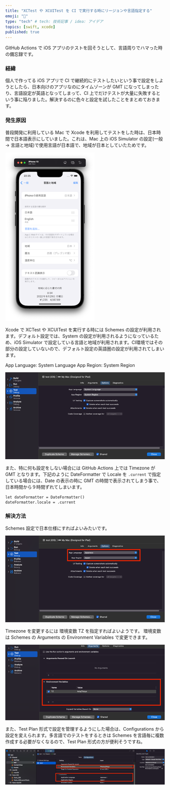```yaml
---
title: "XCTest や XCUITest を CI で実行する時にリージョンや言語指定する"
emoji: "🍵"
type: "tech" # tech: 技術記事 / idea: アイデア
topics: [swift, xcode]
published: true
---
```


GitHub Actions で iOS アプリのテストを回そうとして、言語周りでハマった時の備忘録です。

### 経緯

個人で作ってる iOS アプリで CI で継続的にテストしたいという事で設定をしようとしたら、日本向けのアプリなのにタイムゾーンが GMT になってしまったり、言語設定が英語となってしまって、CI 上でだけテストが大量に失敗するという事に陥りました。解決するのに色々と設定を試したことをまとめておきます。

### 発生原因

普段開発に利用している Mac で Xcode を利用してテストをした時は、日本時間で日本語表示にしていました。これは、Mac 上の iOS Simulator の設定(一般 → 言語と地域)で使用言語が日本語で、地域が日本としていたためです。

![](/images/e3dcddcc04e2a9/ios-simulator.png)

Xcode で XCTest や XCUITest を実行する時には Schemes の設定が利用されます。デフォルト設定では、System の設定が利用されるようになっているため、iOS Simulator で設定している言語と地域が利用されます。CI環境ではその部分の設定していないので、デフォルト設定の英語圏の設定が利用されてしまいます。

App Language: System Language
App Region: System Region  


![](/images/e3dcddcc04e2a9/xcode-scheme.png)

また、特に何も設定をしない場合には GitHub Actions 上では Timezone が GMT となります。下記のように DateFormatter で Locale を `.current` で指定している場合には、Date の表示の時に GMT の時間で表示されてしまう事で、日本時間から９時間ずれてしまいます。

```
let dateFormatter = DateFormatter()
dateFormatter.locale = .current
```

### 解決方法

Schemes 設定で日本仕様にすればよいみたいです。

![](/images/e3dcddcc04e2a9/xcode-scheme-japan.png)

Timezone を変更するには 環境変数 TZ を指定すればよいようです。
環境変数は Schemes の Arguments の Environment Variables で変更できます。

![](/images/e3dcddcc04e2a9/xcode-scheme-environment.png)

また、Test Plan 形式で設定を管理するようにした場合は、Configurations から設定を変えられます。多言語でのテストをするときは Schemes を言語毎に複数作成する必要がなくなるので、Test Plan 形式の方が便利そうですね。

![](/images/e3dcddcc04e2a9/xctestplan.png)
